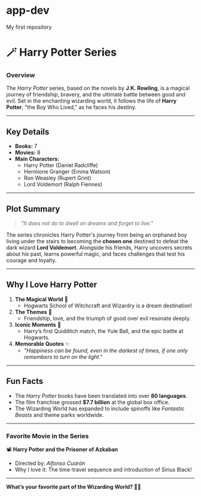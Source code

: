# app-dev
My first repository

# 🪄 **Harry Potter Series**

### **Overview**  
The *Harry Potter* series, based on the novels by **J.K. Rowling**, is a magical journey of friendship, bravery, and the ultimate battle between good and evil. Set in the enchanting wizarding world, it follows the life of **Harry Potter**, "the Boy Who Lived," as he faces his destiny.  

---

## **Key Details**
- **Books:** 7  
- **Movies:** 8  
- **Main Characters:**  
  - Harry Potter (Daniel Radcliffe)  
  - Hermione Granger (Emma Watson)  
  - Ron Weasley (Rupert Grint)  
  - Lord Voldemort (Ralph Fiennes)  

---

## **Plot Summary**  
> *"It does not do to dwell on dreams and forget to live."*  

The series chronicles Harry Potter's journey from being an orphaned boy living under the stairs to becoming the **chosen one** destined to defeat the dark wizard **Lord Voldemort**. Alongside his friends, Harry uncovers secrets about his past, learns powerful magic, and faces challenges that test his courage and loyalty.

---

## **Why I Love Harry Potter**  
1. **The Magical World** 🏰  
   - Hogwarts School of Witchcraft and Wizardry is a dream destination!  
2. **The Themes** 🌟  
   - Friendship, love, and the triumph of good over evil resonate deeply.  
3. **Iconic Moments** 🎥  
   - Harry’s first Quidditch match, the Yule Ball, and the epic battle at Hogwarts.  
4. **Memorable Quotes** ✨  
   - *"Happiness can be found, even in the darkest of times, if one only remembers to turn on the light."*  

---

## **Fun Facts**  
- The *Harry Potter* books have been translated into over **80 languages**.  
- The film franchise grossed **$7.7 billion** at the global box office.  
- The Wizarding World has expanded to include spinoffs like *Fantastic Beasts* and theme parks worldwide.

---

### **Favorite Movie in the Series**
📽️ **Harry Potter and the Prisoner of Azkaban**  
- Directed by: *Alfonso Cuarón*  
- Why I love it: The time-travel sequence and introduction of Sirius Black!  

---

**What’s your favorite part of the Wizarding World? 🧙‍♂️**
